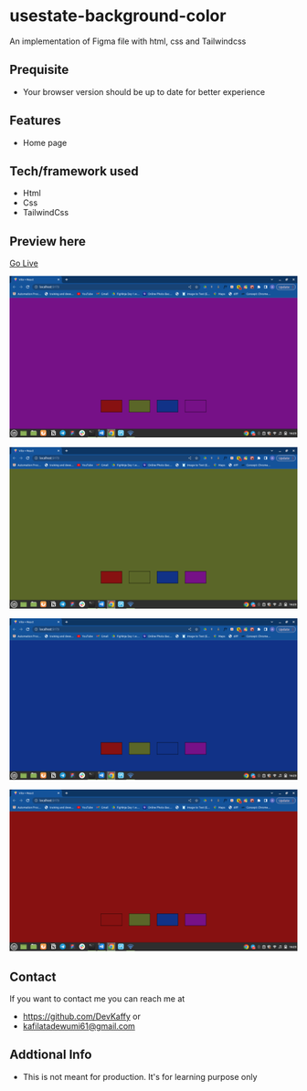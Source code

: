 # usestate-background-color
An implementation of Figma file with html, css and Tailwindcss
## Prequisite
- Your browser version should be up to date for better experience

## Features
- Home page

## Tech/framework used
- Html
- Css
- TailwindCss

## Preview here
[Go Live](https://bgcolor-changing.netlify.app/)

![screenshot](/public/images/Screenshot%20from%202023-02-01%2016-23-49.png)

![screenshot](/public/images/Screenshot%20from%202023-02-01%2016-23-23.png)

![screenshot](/public/images/Screenshot%20from%202023-02-01%2016-23-35.png)


![screenshot](/public/images/Screenshot%20from%202023-02-01%2016-23-11.png)
## Contact
If you want to contact me you can reach me at
- https://github.com/DevKaffy or
- kafilatadewumi61@gmail.com

## Addtional Info
- This is not meant for production. It's for learning purpose only
